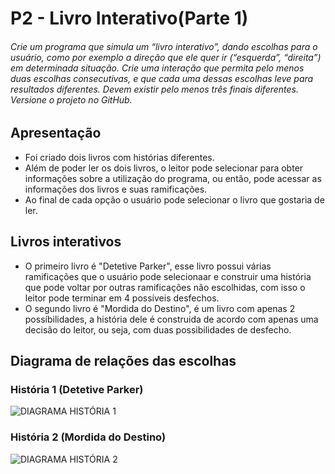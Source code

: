 # P2 - Livro Interativo(Parte 1)
###### Crie um programa que simula um “livro interativo”, dando escolhas para o usuário, como por exemplo a direção que ele quer ir (“esquerda”, “direita”) em determinada situação. Crie uma interação que permita pelo menos duas escolhas consecutivas, e que cada uma dessas escolhas leve para resultados diferentes. Devem existir pelo menos três finais diferentes. Versione o projeto no GitHub.

## Apresentação 
* Foi criado dois livros com histórias diferentes.
* Além de poder ler os dois livros, o leitor pode selecionar para obter informações sobre a utilização do programa, ou então, pode acessar as informações dos livros e suas ramificações.
* Ao final de cada opção o usuário pode selecionar o livro que gostaria de ler.

## Livros interativos
* O primeiro livro é "Detetive Parker", esse livro possui várias ramificações que o usuário pode selecionaar e construir uma história que pode voltar por outras ramificações não escolhidas, com isso o leitor pode terminar em 4 possíveis desfechos.
* O segundo livro é "Mordida do Destino", é um livro com apenas 2 possíbilidades, a história dele é construida de acordo com apenas uma decisão do leitor, ou seja, com duas possibilidades de desfecho.

## Diagrama de relações das escolhas
### História 1 (Detetive Parker)
![DIAGRAMA HISTÓRIA 1](https://lh3.googleusercontent.com/pw/AJFCJaUibeYC2OW_cy1mpUewCsgOqbVgi8eZkVvkPEyOzLo-gT7dPg3cMT2jpTkOfG5kdrGV6_nYFTk-aFItrmQtFZkDOQXfWd8sKtyrdthaF5xteEV54RS13U6YLOIyGdzXsLdtr5ev3g6xe4jcf99ra_UqqQ=w1012-h651-s-no?authuser=0)
### História 2 (Mordida do Destino)
![DIAGRAMA HISTÓRIA 2](https://lh3.googleusercontent.com/pw/AJFCJaWT5bz--cXIzjpsnW0uAnrEyWtTDWPvsU5_Ll3nbzpvfVOaILRgS58QPJNJsKGKBfCUJRBctjPyBIXViWyaf4xvccSCPj0kB9f03Sr6KE0tnqViCqLIh7EZWprOnWLuUltMnTmJ3W0v-ZkWXtaOTUAQpQ=w1366-h585-s-no?authuser=0)
